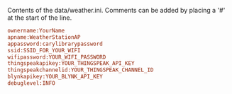 Contents of the data/weather.ini. Comments can be added by placing a '#' at the start of the line.
```ini
ownername:YourName
apname:WeatherStationAP
appassword:carylibrarypassword
ssid:SSID_FOR_YOUR_WIFI
wifipassword:YOUR_WIFI_PASSWORD
thingspeakapikey:YOUR_THINGSPEAK_API_KEY
thingspeakchannelid:YOUR_THINGSPEAK_CHANNEL_ID
blynkapikey:YOUR_BLYNK_API_KEY
debuglevel:INFO
```
